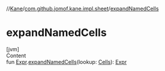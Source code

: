 //[Kane](../index.md)/[com.github.jomof.kane.impl.sheet](index.md)/[expandNamedCells](expand-named-cells.md)



# expandNamedCells  
[jvm]  
Content  
fun [Expr](../com.github.jomof.kane.impl/-expr/index.md).[expandNamedCells](expand-named-cells.md)(lookup: [Cells](-cells/index.md)): [Expr](../com.github.jomof.kane.impl/-expr/index.md)  



